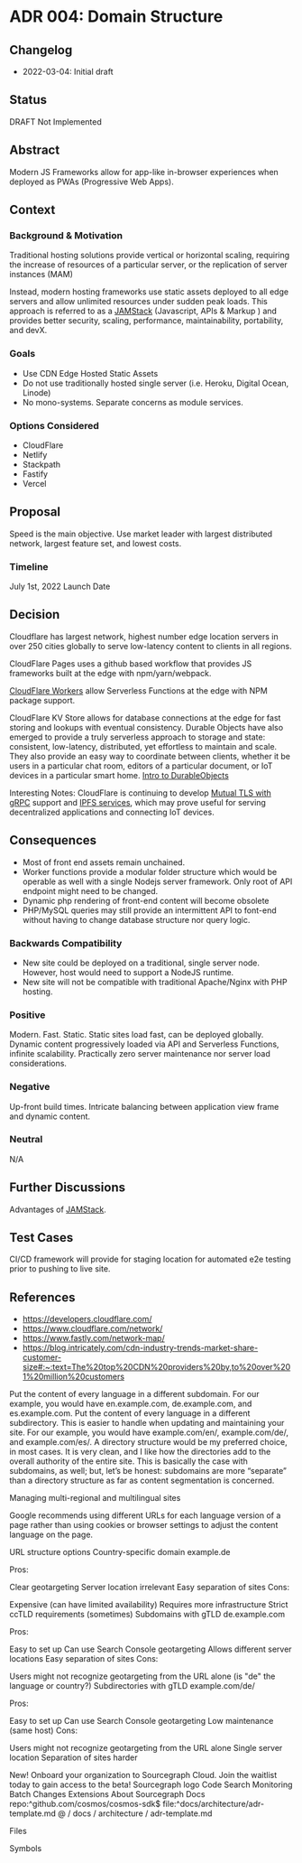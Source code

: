 # ADR 004: Domain Structure

## Changelog
* 2022-03-04: Initial draft

## Status
DRAFT Not Implemented

## Abstract
Modern JS Frameworks allow for app-like in-browser experiences when deployed as PWAs (Progressive Web Apps).

## Context

### Background & Motivation
Traditional hosting solutions provide vertical or horizontal scaling, requiring the increase of resources of a particular server, or the replication of server instances (MAM)

Instead, modern hosting frameworks use static assets deployed to all edge servers and allow unlimited resources under sudden peak loads. This approach is referred to as a [JAMStack](https://jamstack.org/why-jamstack/) (Javascript, APIs & Markup ) and provides better security, scaling, performance, maintainability, portability, and devX. 

### Goals
* Use CDN Edge Hosted Static Assets
* Do not use traditionally hosted single server (i.e. Heroku, Digital Ocean, Linode)
* No mono-systems. Separate concerns as module services.

### Options Considered
* CloudFlare
* Netlify
* Stackpath
* Fastify
* Vercel

## Proposal 
Speed is the main objective. Use market leader with largest distributed network, largest feature set, and lowest costs.

### Timeline
July 1st, 2022 Launch Date

## Decision
Cloudflare has largest network, highest number edge location servers in over 250 cities globally to serve low-latency content to clients in all regions.

CloudFlare Pages uses a github based workflow that provides JS frameworks built at the edge with npm/yarn/webpack.

[CloudFlare Workers](https://developers.cloudflare.com/workers/) allow Serverless Functions at the edge with NPM package support.

CloudFlare KV Store allows for database connections at the edge for fast storing and lookups with eventual consistency. Durable Objects have also emerged to provide a truly serverless approach to storage and state: consistent, low-latency, distributed, yet effortless to maintain and scale. They also provide an easy way to coordinate between clients, whether it be users in a particular chat room, editors of a particular document, or IoT devices in a particular smart home. [Intro to DurableObjects](https://blog.cloudflare.com/introducing-workers-durable-objects/)

Interesting Notes: CloudFlare is continuing to develop [Mutual TLS with gRPC](https://developers.cloudflare.com/api-shield/products/mtls/) support and [IPFS services](https://developers.cloudflare.com/distributed-web/ipfs-gateway/), which may prove useful for serving decentralized applications and connecting IoT devices.

## Consequences
* Most of front end assets remain unchained. 
* Worker functions provide a modular folder structure which would be operable as well with a single Nodejs server framework. Only root of API endpoint might need to be changed.
* Dynamic php rendering of front-end content will become obsolete
* PHP/MySQL queries may still provide an intermittent API to font-end without having to change database structure nor query logic. 

### Backwards Compatibility
* New site could be deployed on a traditional, single server node. However, host would need to support a NodeJS runtime.
* New site will not be compatible with traditional Apache/Nginx with PHP hosting.

### Positive
Modern. Fast. Static. Static sites load fast, can be deployed globally. Dynamic content progressively loaded via API and Serverless Functions, infinite scalability. Practically zero server maintenance nor server load considerations.

### Negative
Up-front build times. Intricate balancing between application view frame and dynamic content. 

### Neutral
N/A

## Further Discussions
Advantages of [JAMStack](https://jamstack.org/).

## Test Cases
CI/CD framework will provide for staging location for automated e2e testing prior to pushing to live site.

## References
* https://developers.cloudflare.com/
* https://www.cloudflare.com/network/
* https://www.fastly.com/network-map/
* https://blog.intricately.com/cdn-industry-trends-market-share-customer-size#:~:text=The%20top%20CDN%20providers%20by,to%20over%201%20million%20customers





Put the content of every language in a different subdomain. For our example, you would have en.example.com, de.example.com, and es.example.com.
Put the content of every language in a different subdirectory. This is easier to handle when updating and maintaining your site. For our example, you would have example.com/en/, example.com/de/, and example.com/es/.
A directory structure would be my preferred choice, in most cases. It is very clean, and I like how the directories add to the overall authority of the entire site. This is basically the case with subdomains, as well; but, let’s be honest: subdomains are more “separate” than a directory structure as far as content segmentation is concerned.

Managing multi-regional and multilingual sites

Google recommends using different URLs for each language version of a page rather than using cookies or browser settings to adjust the content language on the page.

URL structure options
Country-specific domain
example.de

Pros:

Clear geotargeting
Server location irrelevant
Easy separation of sites
Cons:

Expensive (can have limited availability)
Requires more infrastructure
Strict ccTLD requirements (sometimes)
Subdomains with gTLD
de.example.com

Pros:

Easy to set up
Can use Search Console geotargeting
Allows different server locations
Easy separation of sites
Cons:

Users might not recognize geotargeting from the URL alone (is "de" the language or country?)
Subdirectories with gTLD
example.com/de/

Pros:

Easy to set up
Can use Search Console geotargeting
Low maintenance (same host)
Cons:

Users might not recognize geotargeting from the URL alone
Single server location
Separation of sites harder


New! Onboard your organization to Sourcegraph Cloud. Join the waitlist today to gain access to the beta!
Sourcegraph logo
Code Search
Monitoring
Batch Changes
Extensions
About Sourcegraph
Docs
repo:^github\.com/cosmos/cosmos-sdk$ file:^docs/architecture/adr-template\.md
@
/
docs /
architecture /
adr-template.md

Files

Symbols

